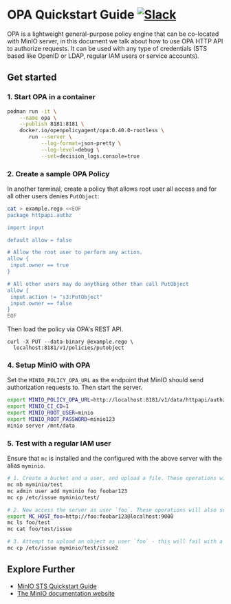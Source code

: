 # OPA Quickstart Guide [![Slack](https://slack.minio.io/slack?type=svg)](https://slack.minio.io)
OPA is a lightweight general-purpose policy engine that can be co-located with MinIO server, in this document we talk about how to use OPA HTTP API to authorize requests. It can be used with any type of credentials (STS based like OpenID or LDAP, regular IAM users or service accounts).

## Get started

### 1. Start OPA in a container

```sh
podman run -it \
    --name opa \
    --publish 8181:8181 \
    docker.io/openpolicyagent/opa:0.40.0-rootless \
       run --server \
           --log-format=json-pretty \
           --log-level=debug \
           --set=decision_logs.console=true
```

### 2. Create a sample OPA Policy

In another terminal, create a policy that allows root user all access and for all other users denies `PutObject`:
```sh
cat > example.rego <<EOF
package httpapi.authz

import input

default allow = false

# Allow the root user to perform any action.
allow {
 input.owner == true
}

# All other users may do anything other than call PutObject
allow {
 input.action != "s3:PutObject"
 input.owner == false
}
EOF
```

Then load the policy via OPA's REST API.
```
curl -X PUT --data-binary @example.rego \
  localhost:8181/v1/policies/putobject
```

### 4. Setup MinIO with OPA

Set the `MINIO_POLICY_OPA_URL` as the endpoint that MinIO should send authorization requests to. Then start the server.

```sh
export MINIO_POLICY_OPA_URL=http://localhost:8181/v1/data/httpapi/authz/allow
export MINIO_CI_CD=1
export MINIO_ROOT_USER=minio
export MINIO_ROOT_PASSWORD=minio123
minio server /mnt/data
```

### 5. Test with a regular IAM user

Ensure that `mc` is installed and the configured with the above server with the alias `myminio`.

```sh
# 1. Create a bucket and a user, and upload a file. These operations will succeed.
mc mb myminio/test
mc admin user add myminio foo foobar123
mc cp /etc/issue myminio/test/

# 2. Now access the server as user `foo`. These operations will also succeed.
export MC_HOST_foo=http://foo:foobar123@localhost:9000
mc ls foo/test
mc cat foo/test/issue

# 3. Attempt to upload an object as user `foo` - this will fail with a permissions error.
mc cp /etc/issue myminio/test/issue2
```

## Explore Further
- [MinIO STS Quickstart Guide](https://docs.minio.io/docs/minio-sts-quickstart-guide)
- [The MinIO documentation website](https://docs.minio.io)
